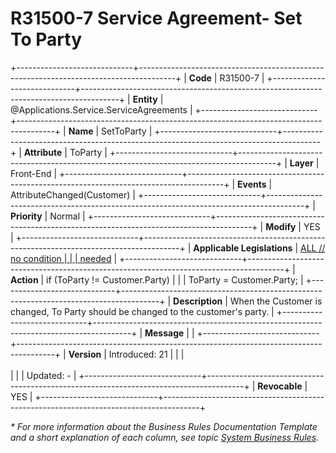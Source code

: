 ﻿---
erp.type: front-end-business-rule
erp.entity: Applications.Service.ServiceAgreements
---

# R31500-7 Service Agreement- Set To Party
+-----------------------------+---------------------------------------------------------------------------------------+
| **Code**                    | R31500-7                                                                              |
+-----------------------------+---------------------------------------------------------------------------------------+
| **Entity**                  | @Applications.Service.ServiceAgreements                                               |
+-----------------------------+---------------------------------------------------------------------------------------+
| **Name**                    | SetToParty                                                                            |
+-----------------------------+---------------------------------------------------------------------------------------+
| **Attribute**               | ToParty                                                                               |
+-----------------------------+---------------------------------------------------------------------------------------+
| **Layer**                   | Front-End                                                                             |
+-----------------------------+---------------------------------------------------------------------------------------+
| **Events**                  | AttributeChanged(Customer)                                                            |
+-----------------------------+---------------------------------------------------------------------------------------+
| **Priority**                | Normal                                                                                |
+-----------------------------+---------------------------------------------------------------------------------------+
| **Modify**                  | YES                                                                                   |
+-----------------------------+---------------------------------------------------------------------------------------+
| **Applicable Legislations** | [ALL // no condition                                                                  |
|                             | needed](xref:applicable-legislations)                                                 |
+-----------------------------+---------------------------------------------------------------------------------------+
| **Action**                  | if (ToParty != Customer.Party)                                                        |
|                             | ToParty = Customer.Party;                                                             |
+-----------------------------+---------------------------------------------------------------------------------------+
| **Description**             | When the Customer is changed, To Party should be changed to the customer\'s party.    |
+-----------------------------+---------------------------------------------------------------------------------------+
| **Message**                 |                                                                                       |
+-----------------------------+---------------------------------------------------------------------------------------+
| **Version**                 | Introduced: 21                                                                        |
|                             | <br/><br/>                                                                            |
|                             | Updated: -                                                                            |
+-----------------------------+---------------------------------------------------------------------------------------+
| **Revocable**               | YES                                                                                   |
+-----------------------------+---------------------------------------------------------------------------------------+

*\* For more information about the Business Rules Documentation Template and a short explanation of each column, see
topic [System Business Rules](../templates/template-description-system-business-rules.md).*
